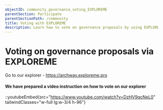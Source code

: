 ```yaml
---
objectID: community_governance_voting_EXPLOREME
parentSection: Participate
parentSectionPath: /community
title: Voting with EXPLOREME
description: Learn how to vote on governance proposals by using EXPLOREME.
---
```




# Voting on governance proposals via EXPLOREME

Go to our explorer - https://archway.exploreme.pro

#### We have prepared a video instruction on how to vote on our explorer

::youtubeEmbed{src="https://www.youtube.com/watch?v=DzHV9qcNeL0" tailwindClasses="w-full lg:w-3/4 h-96"}



